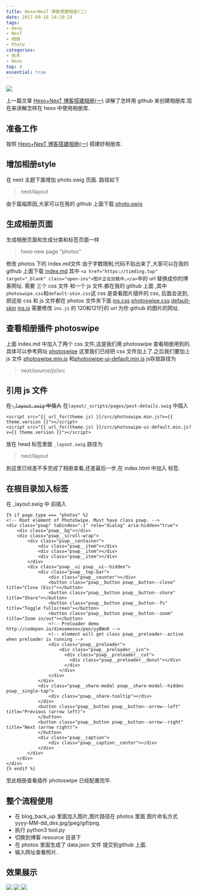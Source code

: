 ```yaml
---
title: Hexo+NexT 博客搭建相册(二)
date: 2017-09-18 14:10:24
tags:
- Hexo
- NexT
- 相册
- Photo
categories:
- 技术
- Hexo
top: 4
essential: true
---
```

<img src="https://timgsa.baidu.com/timg?image&quality=80&size=b9999_10000&sec=1505726176244&di=4cfcaa9b699b336d366ff823c5625f32&imgtype=0&src=http%3A%2F%2Fimg10.3lian.com%2Fsc6%2Fshow%2F08%2F19%2F20110510230141386.jpg" class="full-image" />

上一篇文章 <a href="https://timding.top/2017/09/18/Hexo-NexT-%E5%8D%9A%E5%AE%A2%E6%90%AD%E5%BB%BA%E7%9B%B8%E5%86%8C-%E4%B8%80/">Hexo+NexT 博客搭建相册(一)</a> 讲解了怎样用 github 来创建相册库.现在来讲解怎样在 hexo 中使用相册库.
<!-- more-->
准备工作
----------
按照 <a href="https://timding.top/2017/09/18/Hexo-NexT-%E5%8D%9A%E5%AE%A2%E6%90%AD%E5%BB%BA%E7%9B%B8%E5%86%8C-%E4%B8%80/">Hexo+NexT 博客搭建相册(一)</a> 搭建好相册库.

增加相册style
----------
在 next 主题下面增加 photo.swig 页面.
路径如下
> next/layout

由于篇幅原因,大家可以在我的 github 上面下载 <a href="https://github.com/lovexinforever/blog_back_up/blob/master/photo.swig">photo.swig</a>

生成相册页面
----------
生成相册页面和生成分类和标签页面一样
> hexo new page "photos"

修改 photos 下的 index.md文件
由于字数限制,代码不贴出来了,大家可以在我的 github 上面下载
<a href="https://github.com/lovexinforever/blog_back_up/blob/master/index.md">index.md</a>
其中 `<a href="https://timding.top" target="_blank" class="open-ins">图片正在加载中…</a>`中的 url 替换成你的博客网址.
需要 三个 css 文件 和一个 js 文件.都在我的 github 上面 ,其中`photoswipe.css`和`default-skin.css`这 css 是查看图片插件的 css, 后面会说到,把这些 css 和 js 文件都在 photos 文件夹下面
<a href="https://github.com/lovexinforever/blog_back_up/blob/master/ins.css">ins.css</a>
<a href="https://github.com/lovexinforever/blog_back_up/blob/master/photoswipe.css">photoswipe.css</a>
<a href="hhttps://github.com/lovexinforever/blog_back_up/tree/master/default-skin">default-skin</a>
<a href="https://github.com/lovexinforever/blog_back_up/blob/master/ins.js">ins.js</a>
需要修改 `ins.js` 的 120和121行的 url 为你 github 的图片的网址.

查看相册插件 photoswipe
----------
上面 index.md 中加入了两个 css 文件,这是我们用 photoswipe 查看相册用到的.具体可以参考网址 <a href="http://photoswipe.com/">photoswipe</a>
这里我们已经把 css 文件加上了.之后我们要加上 js 文件 <a href="">photoswipe.min.js</a> 和<a href="">photoswipe-ui-default.min.js</a>
js存放路径为
> next/source/js/src

引用 js 文件
----------
<s>在 `_layout.swig` 中插入</s>
在`layout/_scripts/pages/post-details.swig` 中插入
```
<script src="{{ url_for(theme.js) }}/src/photoswipe.min.js?v={{ theme.version }}"></script>
<script src="{{ url_for(theme.js) }}/src/photoswipe-ui-default.min.js?v={{ theme.version }}"></script>
```
放在 head 标签里面
`_layout.swig` 路径为
> next/layout

到这里已经差不多完成了相册查看,还差最后一步,在 index.html 中加入 标签.

在根目录加入标签
----------
在 _layout.swig 中 </body> 前插入
```
{% if page.type === "photos" %}
<!-- Root element of PhotoSwipe. Must have class pswp. -->
<div class="pswp" tabindex="-1" role="dialog" aria-hidden="true">
    <div class="pswp__bg"></div>
    <div class="pswp__scroll-wrap">
        <div class="pswp__container">
            <div class="pswp__item"></div>
            <div class="pswp__item"></div>
            <div class="pswp__item"></div>
        </div>
        <div class="pswp__ui pswp__ui--hidden">
            <div class="pswp__top-bar">
                <div class="pswp__counter"></div>
                <button class="pswp__button pswp__button--close" title="Close (Esc)"></button>
                <button class="pswp__button pswp__button--share" title="Share"></button>
                <button class="pswp__button pswp__button--fs" title="Toggle fullscreen"></button>
                <button class="pswp__button pswp__button--zoom" title="Zoom in/out"></button>
                <!-- Preloader demo http://codepen.io/dimsemenov/pen/yyBWoR -->
                <!-- element will get class pswp__preloader--active when preloader is running -->
                <div class="pswp__preloader">
                    <div class="pswp__preloader__icn">
                      <div class="pswp__preloader__cut">
                        <div class="pswp__preloader__donut"></div>
                      </div>
                    </div>
                </div>
            </div>
            <div class="pswp__share-modal pswp__share-modal--hidden pswp__single-tap">
                <div class="pswp__share-tooltip"></div> 
            </div>
            <button class="pswp__button pswp__button--arrow--left" title="Previous (arrow left)">
            </button>
            <button class="pswp__button pswp__button--arrow--right" title="Next (arrow right)">
            </button>
            <div class="pswp__caption">
                <div class="pswp__caption__center"></div>
            </div>
        </div>
    </div>
</div>
{% endif %}
```
至此相册查看插件 photoswipe 已经配置完毕.

整个流程使用
----------
- 在 blog_back_up 里面加入图片,图片路径在 photos 里面 图片命名方式 yyyy-MM-dd_des.jpg/jpeg/gif/png.
- 执行 python3 tool.py
- 切换到博客 resource 目录下
- 在 photos 里面生成了 data.json 文件 提交到github 上面.
- 输入网址查看照片.

效果展示
----------
<img src="http://obqo5zeui.bkt.clouddn.com/QQ20170918-162151@2x.png" />
<img src="http://obqo5zeui.bkt.clouddn.com/QQ20170918-162204@2x.png" />
<img src="http://obqo5zeui.bkt.clouddn.com/QQ20170918-162218@2x.png" />


